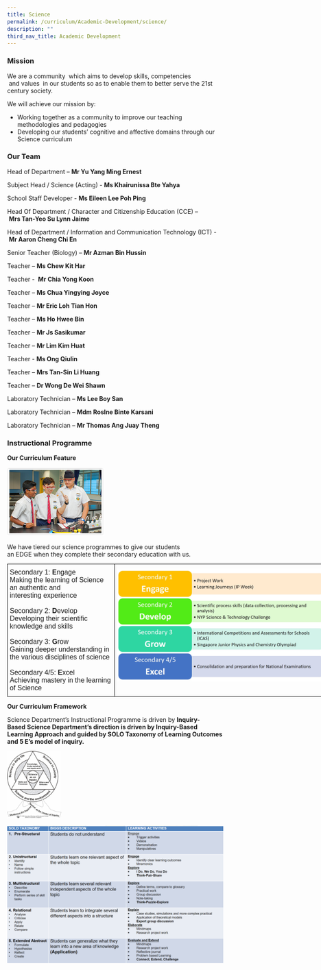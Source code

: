 ```yaml
---
title: Science
permalink: /curriculum/Academic-Development/science/
description: ""
third_nav_title: Academic Development
---
```

### Mission

We are a&nbsp;community&nbsp; which aims to develop&nbsp;skills, competencies &nbsp;and&nbsp;values&nbsp; in our students so as to enable them to better serve&nbsp;the 21st century society.

We will achieve our mission by:

*   Working together as a community to improve our teaching methodologies and pedagogies
*   Developing our students’ cognitive and affective domains through our Science curriculum

### Our Team  

Head of Department –&nbsp;**Mr Yu Yang Ming Ernest**

Subject Head / Science (Acting) -&nbsp;**Ms Khairunissa Bte Yahya**

School Staff Developer -&nbsp;**Ms Eileen Lee Poh Ping**&nbsp;

Head Of Department / Character and Citizenship Education (CCE) –&nbsp;**Mrs&nbsp;Tan-Yeo Su Lynn Jaime**

Head of Department / Information and Communication Technology (ICT) -&nbsp;**Mr Aaron Cheng Chi En**

Senior Teacher (Biology) –&nbsp;**Mr Azman Bin Hussin**

Teacher –&nbsp;**Ms Chew Kit Har**

Teacher -&nbsp; **Mr Chia Yong Koon**

Teacher –&nbsp;**Ms Chua Yingying Joyce**&nbsp;

Teacher –&nbsp;**Mr Eric Loh Tian Hon**

Teacher –&nbsp;**Ms Ho Hwee Bin**

Teacher –&nbsp;**Mr Js Sasikumar**

Teacher –&nbsp;**Mr Lim Kim Huat**

Teacher -&nbsp;**Ms Ong Qiulin**

Teacher –&nbsp;**Mrs Tan-Sin Li Huang**

Teacher –&nbsp;**Dr Wong De Wei Shawn**

Laboratory Technician –&nbsp;**Ms Lee Boy San**

Laboratory Technician –&nbsp;**Mdm Roslne Binte Karsani**

Laboratory Technician –&nbsp;**Mr Thomas Ang Juay Theng**

### Instructional Programme

**Our Curriculum Feature**

<img src="/images/science_prog1.png" style="width:45%">


We have tiered our science programmes to give our students an&nbsp;EDGE&nbsp;when they complete their secondary education with us.

<style type="text/css">
.tg  {border-collapse:collapse;border-spacing:0;margin:0px auto;}
.tg td{border-color:black;border-style:solid;border-width:1px;font-family:Arial, sans-serif;font-size:16px;
  overflow:hidden;padding:10px 5px;word-break:normal;}
.tg th{border-color:black;border-style:solid;border-width:1px;font-family:Arial, sans-serif;font-size:16px;
  font-weight:normal;overflow:hidden;padding:10px 5px;word-break:normal;}
.tg .tg-0lax{text-align:left;vertical-align:top}
</style>
<table class="tg" style="undefined;table-layout: fixed; width: 850px">
<colgroup>
<col style="width: 250px">
<col style="width: 500px">
</colgroup>
<tbody>
  <tr>
		<td class="tg-0lax">Secondary 1: <strong>E</strong>ngage<br>Making the learning of Science an authentic and <br><span style="font-weight:400;font-style:normal">interesting </span>experience<br><br><span style="font-weight:400;font-style:normal">Secondary </span>2: <strong>D</strong>evelop<br>Developing their scientific knowledge and skills<br><br>Secondary 3: <strong>G</strong>row<br>Gaining deeper understanding in the various disciplines of science<br><br>Secondary 4/5: <strong>E</strong>xcel<br>Achieving mastery in the learning of Science</td>
    <td class="tg-0lax"><img src="/images/After%20EDGE%20(Refer%20to%20word%20document).jpeg"></td>
  </tr>
</tbody>
</table>

**Our Curriculum Framework**  

Science Department’s Instructional Programme is driven by&nbsp;**Inquiry-Based**&nbsp;**Science Department’s direction is driven by Inquiry-Based Learning Approach and guided by SOLO Taxonomy of Learning Outcomes and 5 E’s model of inquiry.**


<img src="/images/Under%20Our%20curriculum%20framework_pic1.jpeg" style="width:25%">
		 
![](/images/Under%20Our%20curriculum%20framework_pic2.png)
